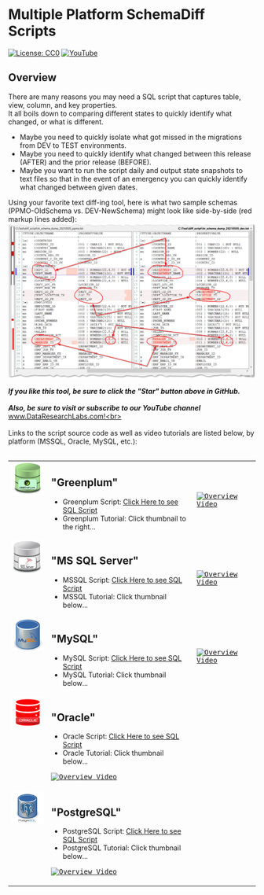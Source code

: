 # Multiple Platform SchemaDiff Scripts
[![License: CC0](https://img.shields.io/badge/License-CC0-red)](LICENSE "Creative Commons Zero License by DataResearchLabs (effectively = Public Domain")
[![YouTube](https://img.shields.io/badge/YouTube-DataResearchLabs-brightgreen)](http://www.DataResearchLabs.com)

## Overview
There are many reasons you may need a SQL script that captures table, view, column, and key properties.  
It all boils down to comparing different states to quickly identify what changed, or what is different.


* Maybe you need to quickly isolate what got missed in the migrations from DEV to TEST environments.  
* Maybe you need to quickly identify what changed between this release (AFTER) and the prior release (BEFORE).  
* Maybe you want to run the script daily and output state snapshots to text files so that in the event of an emergency you can quickly identify what changed between given dates.

Using your favorite text diff-ing tool, here is what two sample schemas (PPMO-OldSchema vs. DEV-NewSchema) might look like side-by-side (red markup lines added):
<img src="https://github.com/DataResearchLabs/sql_scripts/blob/main/img/01_schemadiff_side_by_side.png" width="900px">


***If you like this tool, be sure to click the "Star" button above in GitHub.*** <br>
<br>
***Also, be sure to visit or subscribe to our YouTube channel*** www.DataResearchLabs.com!<br>
<br>
<br>
Links to the script source code as well as video tutorials are listed below, by platform (MSSQL, Oracle, MySQL, etc.):
<br>
<br>

<table>

<tr>
<td valign="top">
<img src="https://github.com/DataResearchLabs/sql_scripts/blob/main/img/db_icons/gp_icon.png" width="96px">
</td>
<td>


## "Greenplum"
* Greenplum Script: [Click Here to see SQL Script](https://raw.githubusercontent.com/DataResearchLabs/sql_scripts/main/greenplum/schemadiff/simple_schema_dump.sql)<br>
* Greenplum Tutorial: Click thumbnail to the right...<br>
</td>
<td>
<kbd>
<a href="http://www.youtube.com/watch?feature=player_embedded&v=U8p6YJZtPM8" target="_blank">
<img src="http://img.youtube.com/vi/U8p6YJZtPM8/0.jpg" alt="Overview Video" width="200" />
</a>
</kbd>
</td>
</tr>



<tr>
  <td valign="top">
    <img src="https://github.com/DataResearchLabs/sql_scripts/blob/main/img/db_icons/mssql_icon.png" width="96px">
  </td>
  <td>


## "MS SQL Server"
* MSSQL Script: [Click Here to see SQL Script](https://raw.githubusercontent.com/DataResearchLabs/sql_scripts/main/mssql/schemadiff/simple_schema_dump.sql)<br>
* MSSQL Tutorial: Click thumbnail below...<br>
</td>
<td>
<kbd>
<a href="http://www.youtube.com/watch?feature=player_embedded&v=Vxf3SM38Ar0" target="_blank">
<img src="http://img.youtube.com/vi/Vxf3SM38Ar0/0.jpg" alt="Overview Video" width="200" />
</a>
</kbd>
</td>
</tr>



<tr>
  <td valign="top">
    <img src="https://github.com/DataResearchLabs/sql_scripts/blob/main/img/db_icons/mysql_icon.png" width="96px">
  </td>
  <td>


## "MySQL"
* MySQL Script: [Click Here to see SQL Script](https://raw.githubusercontent.com/DataResearchLabs/sql_scripts/main/mysql/schemadiff/simple_schema_dump.sql)<br>
* MySQL Tutorial: Click thumbnail below...<br>
</td>
<td>
<kbd>
<a href="http://www.youtube.com/watch?feature=player_embedded&v=LwfagEfficU" target="_blank">
<img src="http://img.youtube.com/vi/LwfagEfficU/0.jpg" alt="Overview Video" width="200" />
</a>
</kbd>
</td>
</tr>



<tr>
  <td valign="top">
    <img src="https://github.com/DataResearchLabs/sql_scripts/blob/main/img/db_icons/oracle_iconX.png" width="96px">
  </td>
  <td>
    
    
## "Oracle"
* Oracle Script: [Click Here to see SQL Script](https://raw.githubusercontent.com/DataResearchLabs/sql_scripts/main/oracle/schemadiff/simple_schema_dump.sql)<br>
* Oracle Tutorial: Click thumbnail below...<br>
<kbd>
<a href="http://www.youtube.com/watch?feature=player_embedded&v=kzemPW1156s" target="_blank">
<img src="http://img.youtube.com/vi/kzemPW1156s/0.jpg" alt="Overview Video" width="200" />
</a>
</kbd>
    <br>
    <br>
  </td>
</tr>


<tr>
  <td valign="top">
    <img src="https://github.com/DataResearchLabs/sql_scripts/blob/main/img/db_icons/pgsql_icon.png" width="96px">
  </td>
  <td>
    
    
## "PostgreSQL"
* PostgreSQL Script: [Click Here to see SQL Script](https://raw.githubusercontent.com/DataResearchLabs/sql_scripts/main/postgresql/schemadiff/simple_schema_dump.sql)<br>
* PostgreSQL Tutorial: Click thumbnail below...<br>
<kbd>
<a href="http://www.youtube.com/watch?feature=player_embedded&v=I3Gr2d7tob0" target="_blank">
<img src="http://img.youtube.com/vi/I3Gr2d7tob0/0.jpg" alt="Overview Video" width="200" />
</a>
</kbd>
    <br>
    <br>
  </td>
</tr>


</table>


